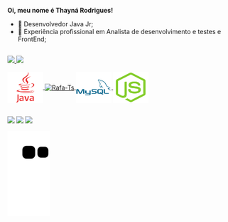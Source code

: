 <p><strong>Oi, meu nome é Thayná Rodrigues!</strong>
    <ul>
        <li><g-emoji class="g-emoji" alias="telescope"
                fallback-src="https://github.githubassets.com/images/icons/emoji/unicode/1f52d.png">🔭</g-emoji>
            Desenvolvedor Java Jr;</li>
        <li><g-emoji class="g-emoji" alias="seedling"
                fallback-src="https://github.githubassets.com/images/icons/emoji/unicode/1f331.png">🌱</g-emoji>
            Experiência profissional em Analista de desenvolvimento e testes e
            FrontEnd;</li>
    </ul>
    <h2></h2>
    <div>
        <a href="https://github.com/thayrcristina">
            <img height="150em"
                src="https://camo.githubusercontent.com/97924b9fe4ffdda5e11eea5ab897f18f231cae04d2e59b36f5ca6d953a1eefb1/68747470733a2f2f6769746875622d726561646d652d73746174732e76657263656c2e6170702f6170693f757365726e616d653d6d617263757376696e696369757332312673686f775f69636f6e733d74727565267468656d653d64726163756c6126696e636c7564655f616c6c5f636f6d6d6974733d7472756526636f756e745f707269766174653d74727565"
                data-canonical-src="https://github-readme-stats.vercel.app/api?username=thayrcristina&amp;show_icons=true&amp;theme=dracula&amp;include_all_commits=true&amp;count_private=true"
                style="max-width:100%;">
            <img height="150em"
                src="https://camo.githubusercontent.com/f26259c84427fb548d206218a949f99c9740ea699d54f58c8adf14b940144b1f/68747470733a2f2f6769746875622d726561646d652d73746174732e76657263656c2e6170702f6170692f746f702d6c616e67732f3f757365726e616d653d6d617263757376696e69636975733231266c61796f75743d636f6d70616374266c616e67735f636f756e743d37267468656d653d64726163756c61"
                data-canonical-src="https://github-readme-stats.vercel.app/api/top-langs/?username=thayrcristina&amp;layout=compact&amp;langs_count=7&amp;theme=dracula"
                style="max-width:100%;">
        </a></div><a href="https://github.com/marcusvinicius21">
        <div><br>
            <img align="center" alt="Rafa-Js" height="70" width="80"
                src="https://raw.githubusercontent.com/devicons/devicon/00f02ef57fb7601fd1ddcc2fe6fe670fef3ae3e4/icons/java/java-plain-wordmark.svg"
                style="max-width:100%;">
            <img align="center" alt="Rafa-Ts" height="50" width="60"
                src="https://camo.githubusercontent.com/ab5ca2fa06f2e841f705aba4f047976a6bf71a5ffc83e8c957eb62fb885517ef/68747470733a2f2f6c68332e676f6f676c6575736572636f6e74656e742e636f6d2f70726f78792f5a6d733247513669304e6648507158415a456f714178654d524c4f3167426955754546342d6c6438504d506b5a55525430496833437367345a7358347964317733546333476b48783734685451594b38676f32595f707a3667553341344a39657032436a2d515a32786b51"
                data-canonical-src="https://lh3.googleusercontent.com/proxy/Zms2GQ6i0NfHPqXAZEoqAxeMRLO1gBiUuEF4-ld8PMPkZURT0Ih3Csg4ZsX4yd1w3Tc3GkHx74hTQYK8go2Y_pz6gU3A4J9ep2Cj-QZ2xkQ"
                style="max-width:100%;">
            <img align="center" alt="Rafa-React" height="70" width="80"
                src="https://raw.githubusercontent.com/devicons/devicon/00f02ef57fb7601fd1ddcc2fe6fe670fef3ae3e4/icons/mysql/mysql-plain-wordmark.svg"
                style="max-width:100%;">
            <img align="center" alt="Rafa-HTML" height="70" width="80"
                src="https://raw.githubusercontent.com/devicons/devicon/00f02ef57fb7601fd1ddcc2fe6fe670fef3ae3e4/icons/nodejs/nodejs-plain.svg"
                style="max-width:100%;">
        </div>
        <h2></h2>
    </a><div><a href="https://github.com/thayrcristina">
        </a><a href="https://www.linkedin.com/in/thayrcristina/" rel="nofollow"
            ><img
                src="https://camo.githubusercontent.com/c00f87aeebbec37f3ee0857cc4c20b21fefde8a96caf4744383ebfe44a47fe3f/68747470733a2f2f696d672e736869656c64732e696f2f62616467652f2d4c696e6b6564496e2d2532333030373742353f7374796c653d666f722d7468652d6261646765266c6f676f3d6c696e6b6564696e266c6f676f436f6c6f723d7768697465"
                data-canonical-src="https://img.shields.io/badge/-LinkedIn-%230077B5?style=for-the-badge&amp;logo=linkedin&amp;logoColor=white"
                style="max-width:100%;" target="_blank"></a>
        <a href="mailto:thayrcristina@gmail.com"><img
                src="https://camo.githubusercontent.com/927d6b3961fa048ff7303daf291cb5869dfa25018997cf8c1373c2f6a85b1458/68747470733a2f2f696d672e736869656c64732e696f2f62616467652f2d476d61696c2d2532333333333f7374796c653d666f722d7468652d6261646765266c6f676f3d676d61696c266c6f676f436f6c6f723d7768697465"
                data-canonical-src="https://img.shields.io/badge/-Gmail-%23333?style=for-the-badge&amp;logo=gmail&amp;logoColor=white"
                style="max-width:100%;"></a>
        <a href="https://www.twitch.tv/minadediadema" rel="nofollow"
            ><img
                src="https://camo.githubusercontent.com/ec779aec0f1b6eaa5d10682a8fb54c96525e9074461254165f4e7d4295f7d4d7/68747470733a2f2f696d672e736869656c64732e696f2f62616467652f5477697463682d3931343646463f7374796c653d666f722d7468652d6261646765266c6f676f3d747769746368266c6f676f436f6c6f723d7768697465"
                data-canonical-src="https://img.shields.io/badge/Twitch-9146FF?style=for-the-badge&amp;logo=twitch&amp;logoColor=white"
                style="max-width:100%;" target="_blank"></a>
    </div>
    <p><a target="_blank" rel="noopener noreferrer"
            href="https://github.com/rafaballerini/rafaballerini/blob/output/github-contribution-grid-snake.svg"><img
                src="https://github.com/rafaballerini/rafaballerini/raw/output/github-contribution-grid-snake.svg"
                alt="Snake animation" style="max-width:100%;"></a></p>
</article>
